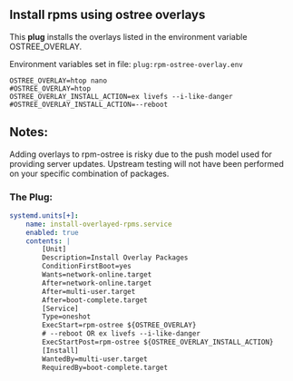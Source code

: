 ## Install rpms using ostree overlays

This **plug** installs the overlays listed in the environment variable OSTREE_OVERLAY.

Environment variables set in file: `plug:rpm-ostree-overlay.env`
```env
OSTREE_OVERLAY=htop nano
#OSTREE_OVERLAY=htop
OSTREE_OVERLAY_INSTALL_ACTION=ex livefs --i-like-danger
#OSTREE_OVERLAY_INSTALL_ACTION=--reboot
```

## Notes:
Adding overlays to rpm-ostree is risky due to the push model used for providing server updates. Upstream testing will not have been performed on your specific combination of packages.

### The Plug:
```yaml
systemd.units[+]:
    name: install-overlayed-rpms.service
    enabled: true
    contents: |
        [Unit]
        Description=Install Overlay Packages
        ConditionFirstBoot=yes
        Wants=network-online.target
        After=network-online.target
        After=multi-user.target
        After=boot-complete.target
        [Service]
        Type=oneshot
        ExecStart=rpm-ostree ${OSTREE_OVERLAY}
        # --reboot OR ex livefs --i-like-danger
        ExecStartPost=rpm-ostree ${OSTREE_OVERLAY_INSTALL_ACTION}
        [Install]
        WantedBy=multi-user.target
        RequiredBy=boot-complete.target
```